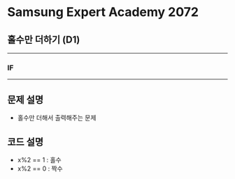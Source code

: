 Samsung Expert Academy 2072
=============
홀수만 더하기 (D1)
---------------
- - -
### IF
- - -
## 문제 설명
- 홀수만 더해서 출력해주는 문제

## 코드 설명
- x%2 == 1 : 홀수
- x%2 == 0 : 짝수
